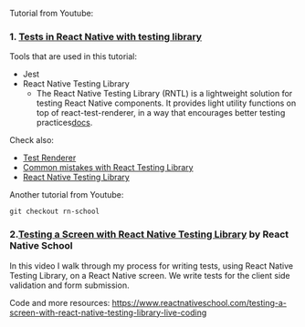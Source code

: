 Tutorial from Youtube:

### 1. [Tests in React Native with testing library](https://www.youtube.com/watch?v=vXrTXC5KiCU)

Tools that are used in this tutorial:

- Jest
- React Native Testing Library
  - The React Native Testing Library (RNTL) is a lightweight solution for testing React Native components. It provides light utility functions on top of react-test-renderer, in a way that encourages better testing practices[docs](https://testing-library.com/docs/react-native-testing-library/intro/).

Check also:

- [Test Renderer](https://reactjs.org/docs/test-renderer.html)
- [Common mistakes with React Testing Library](https://kentcdodds.com/blog/common-mistakes-with-react-testing-library)
- [React Native Testing Library](https://callstack.github.io/react-native-testing-library/)

Another tutorial from Youtube:

`git checkout rn-school`

### 2.[Testing a Screen with React Native Testing Library](https://www.youtube.com/watch?v=VuNPrFH9H0E) by React Native School

In this video I walk through my process for writing tests, using React Native Testing Library, on a React Native screen. We write tests for the client side validation and form submission.

Code and more resources: https://www.reactnativeschool.com/testing-a-screen-with-react-native-testing-library-live-coding
